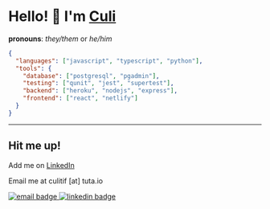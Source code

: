 # Hello! 👋 I'm [Culi](https://www.culi.page)
**pronouns**: *they/them* or *he/him*

```json
{
  "languages": ["javascript", "typescript", "python"],
  "tools": {
    "database": ["postgresql", "pgadmin"],
    "testing": ["qunit", "jest", "supertest"],
    "backend": ["heroku", "nodejs", "express"],
    "frontend": ["react", "netlify"]
  }
}
```
<hr/>

## Hit me up!

Add me on [LinkedIn](https://www.linkedin.com/in/tif-calin/)

Email me at culitif [at] tuta.io

<a href="mailto:culitif@tuta.io?subject=[GitHub]" target="_blank">
  <img src="https://img.shields.io/badge/e%E2%80%91mail-D14836.svg?style=for-the-badge&logo=mail.ru" alt="email badge">
</a>
<a href="https://www.linkedin.com/in/tif-calin/" target="_blank">
  <img src="https://img.shields.io/badge/linkedin-%231E77B5.svg?&style=for-the-badge&logo=linkedin" alt="linkedin badge">
</a>

